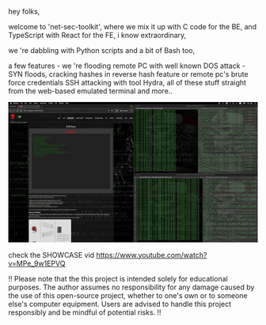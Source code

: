hey folks, 

welcome to 'net-sec-toolkit', where we mix it up with C code for the BE, and TypeScript with React for the FE, i know extraordinary,

we 're dabbling with Python scripts and a bit of Bash too, 

a few features - we 're flooding remote PC with well known DOS attack - SYN floods, cracking hashes in reverse hash feature or remote pc's brute force credentials SSH attacking with tool Hydra, all of these stuff straight from the web-based emulated terminal and more..

![VID_SCREEN](https://github.com/jaroslavdusek1/net-sec-toolkit/blob/main/fe/public/nm.png)

check the SHOWCASE vid
https://www.youtube.com/watch?v=MPe_9w1EPVQ



!! Please note that the this project is intended solely for educational purposes. The author assumes no responsibility for any damage caused by the use of this open-source project, whether to one's own or to someone else's computer equipment. Users are advised to handle this project responsibly and be mindful of potential risks. !!
